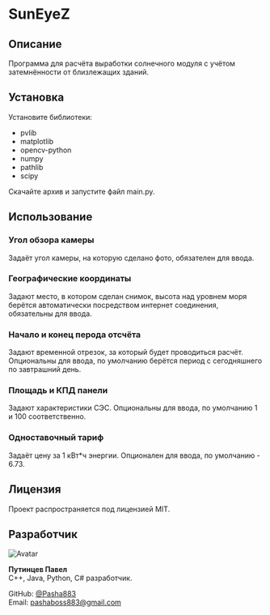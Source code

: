 # SunEyeZ

## Описание
Программа для расчёта выработки солнечного модуля с учётом затемнённости от близлежащих зданий.

## Установка
Установите библиотеки:
* pvlib
* matplotlib
* opencv-python
* numpy
* pathlib
* scipy

Скачайте архив и запустите файл main.py.

## Использование
### Угол обзора камеры
Задаёт угол камеры, на которую сделано фото, обязателен для ввода.
### Географические координаты
Задают место, в котором сделан снимок, высота над уровнем моря берётся автоматически посредством интернет соединения, обязательны для ввода.
### Начало и конец перода отсчёта
Задают временной отрезок, за который будет проводиться расчёт. Опциональны для ввода, по умолчанию берётся период с сегодняшнего по завтрашний день.
### Площадь и КПД панели
Задают характеристики СЭС. Опциональны для ввода, по умолчанию 1 и 100 соответственно.
### Одноставочный тариф
Задаёт цену за 1 кВт*ч энергии. Опционален для ввода, по умолчанию - 6.73.

## Лицензия
Проект распространяется под лицензией MIT.

## Разработчик

![Avatar](https://avatars.githubusercontent.com/Pasha883)

**Путинцев Павел**  
C++, Java, Python, C# разработчик.

GitHub: [@Pasha883](https://github.com/Pasha883)  
Email: pashaboss883@gmail.com


